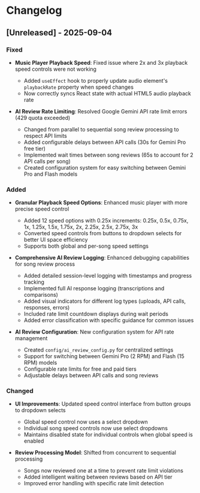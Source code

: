 # Changelog

## [Unreleased] - 2025-09-04

### Fixed
- **Music Player Playback Speed**: Fixed issue where 2x and 3x playback speed controls were not working
  - Added `useEffect` hook to properly update audio element's `playbackRate` property when speed changes
  - Now correctly syncs React state with actual HTML5 audio playback rate

- **AI Review Rate Limiting**: Resolved Google Gemini API rate limit errors (429 quota exceeded)
  - Changed from parallel to sequential song review processing to respect API limits
  - Added configurable delays between API calls (30s for Gemini Pro free tier)
  - Implemented wait times between song reviews (65s to account for 2 API calls per song)
  - Created configuration system for easy switching between Gemini Pro and Flash models

### Added
- **Granular Playback Speed Options**: Enhanced music player with more precise speed control
  - Added 12 speed options with 0.25x increments: 0.25x, 0.5x, 0.75x, 1x, 1.25x, 1.5x, 1.75x, 2x, 2.25x, 2.5x, 2.75x, 3x
  - Converted speed controls from buttons to dropdown selects for better UI space efficiency
  - Supports both global and per-song speed settings

- **Comprehensive AI Review Logging**: Enhanced debugging capabilities for song review process
  - Added detailed session-level logging with timestamps and progress tracking
  - Implemented full AI response logging (transcriptions and comparisons)
  - Added visual indicators for different log types (uploads, API calls, responses, errors)
  - Included rate limit countdown displays during wait periods
  - Added error classification with specific guidance for common issues

- **AI Review Configuration**: New configuration system for API rate management
  - Created `config/ai_review_config.py` for centralized settings
  - Support for switching between Gemini Pro (2 RPM) and Flash (15 RPM) models
  - Configurable rate limits for free and paid tiers
  - Adjustable delays between API calls and song reviews

### Changed
- **UI Improvements**: Updated speed control interface from button groups to dropdown selects
  - Global speed control now uses a select dropdown
  - Individual song speed controls now use select dropdowns
  - Maintains disabled state for individual controls when global speed is enabled

- **Review Processing Model**: Shifted from concurrent to sequential processing
  - Songs now reviewed one at a time to prevent rate limit violations
  - Added intelligent waiting between reviews based on API tier
  - Improved error handling with specific rate limit detection